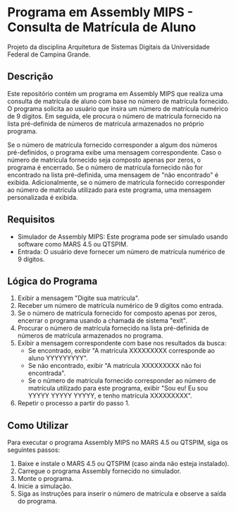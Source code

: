 # Programa em Assembly MIPS - Consulta de Matrícula de Aluno
Projeto da disciplina Arquitetura de Sistemas Digitais da Universidade Federal de Campina Grande.

## Descrição

Este repositório contém um programa em Assembly MIPS que realiza uma consulta de matrícula de aluno com base no número de matrícula fornecido. O programa solicita ao usuário que insira um número de matrícula numérico de 9 dígitos. Em seguida, ele procura o número de matrícula fornecido na lista pré-definida de números de matrícula armazenados no próprio programa.

Se o número de matrícula fornecido corresponder a algum dos números pré-definidos, o programa exibe uma mensagem correspondente. Caso o número de matrícula fornecido seja composto apenas por zeros, o programa é encerrado. Se o número de matrícula fornecido não for encontrado na lista pré-definida, uma mensagem de "não encontrado" é exibida. Adicionalmente, se o número de matrícula fornecido corresponder ao número de matrícula utilizado para este programa, uma mensagem personalizada é exibida.

## Requisitos

- Simulador de Assembly MIPS: Este programa pode ser simulado usando software como MARS 4.5 ou QTSPIM.
- Entrada: O usuário deve fornecer um número de matrícula numérico de 9 dígitos.

## Lógica do Programa

1. Exibir a mensagem "Digite sua matrícula".
2. Receber um número de matrícula numérico de 9 dígitos como entrada.
3. Se o número de matrícula fornecido for composto apenas por zeros, encerrar o programa usando a chamada de sistema "exit".
4. Procurar o número de matrícula fornecido na lista pré-definida de números de matrícula armazenados no programa.
5. Exibir a mensagem correspondente com base nos resultados da busca:
   - Se encontrado, exibir "A matrícula XXXXXXXXX corresponde ao aluno YYYYYYYYY".
   - Se não encontrado, exibir "A matrícula XXXXXXXXX não foi encontrada".
   - Se o número de matrícula fornecido corresponder ao número de matrícula utilizado para este programa, exibir "Sou eu! Eu sou YYYYY YYYYY YYYYY, e tenho matrícula XXXXXXXXX".
6. Repetir o processo a partir do passo 1.

## Como Utilizar

Para executar o programa Assembly MIPS no MARS 4.5 ou QTSPIM, siga os seguintes passos:

1. Baixe e instale o MARS 4.5 ou QTSPIM (caso ainda não esteja instalado).
2. Carregue o programa Assembly fornecido no simulador.
3. Monte o programa.
4. Inicie a simulação.
5. Siga as instruções para inserir o número de matrícula e observe a saída do programa.
